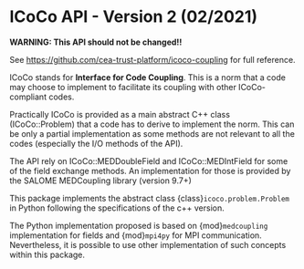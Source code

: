 # ICoCo API - Version 2 (02/2021)

**WARNING: This API should not be changed!!**

See https://github.com/cea-trust-platform/icoco-coupling for full reference.

ICoCo stands for **Interface for Code Coupling**. This is a norm that a code may choose
to implement to facilitate its coupling with other ICoCo-compliant codes.

Practically ICoCo is provided as a main abstract C++ class (ICoCo::Problem) that a code has
to derive to implement the norm. This can be only a partial implementation as some methods
are not relevant to all the codes (especially the I/O methods of the API).

The API rely on ICoCo::MEDDoubleField and ICoCo::MEDIntField for some of the field exchange
methods. An implementation for those is provided by the SALOME MEDCoupling library
(version 9.7+)

This package implements the abstract class {class}`icoco.problem.Problem` in Python following the
specifications of the c++ version.

The Python implementation proposed is based on {mod}`medcoupling` implementation for fields and {mod}`mpi4py` for MPI
communication. Nevertheless, it is possible to use other implementation of such concepts within this
package.
